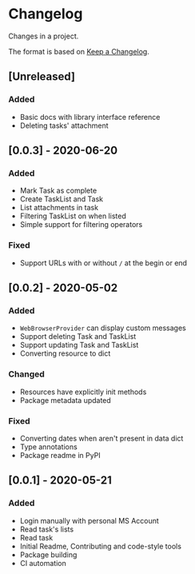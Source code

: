# Changelog

Changes in a project.

The format is based on [Keep a Changelog](https://keepachangelog.com/en/1.0.0/).

## [Unreleased]

### Added

- Basic docs with library interface reference
- Deleting tasks' attachment

## [0.0.3] - 2020-06-20

### Added

- Mark Task as complete
- Create TaskList and Task
- List attachments in task
- Filtering TaskList on when listed
- Simple support for filtering operators

### Fixed

- Support URLs with or without `/` at the begin or end

## [0.0.2] - 2020-05-02

### Added

- `WebBrowserProvider` can display custom messages
- Support deleting Task and TaskList
- Support updating Task and TaskList
- Converting resource to dict

### Changed

- Resources have explicitly init methods
- Package metadata updated

### Fixed

- Converting dates when aren't present in data dict
- Type annotations
- Package readme in PyPI

## [0.0.1] - 2020-05-21

### Added

- Login manually with personal MS Account
- Read task's lists
- Read task
- Initial Readme, Contributing and code-style tools
- Package building
- CI automation
